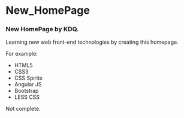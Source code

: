 # New_HomePage

<h3>New HomePage by KDQ.</h3>
<p>Learning new web front-end technologies by creating this homepage.</p>
<p>For example:</p>
<ul>
<li>HTML5</li>
<li>CSS3</li>
<li>CSS Spirite</li>
<li>Angular JS</li>
<li>Bootstrap</li>
<li>LESS CSS</li>
</ul>

<p>Not complete.</p>
